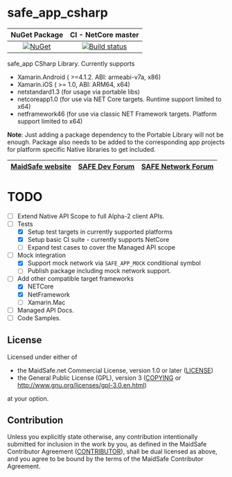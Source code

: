 # safe_app_csharp

|NuGet Package|CI - NetCore master|
|:-----------:|:-----------------:|
|[![NuGet](https://img.shields.io/nuget/v/MaidSafe.SafeApp.svg)](https://www.nuget.org/packages/MaidSafe.SafeApp)|[![Build status](https://ci.appveyor.com/api/projects/status/x3m722rvosw2coao/branch/master?svg=true)](https://ci.appveyor.com/project/MaidSafe-QA/safe-app-csharp/branch/master)|

safe_app CSharp Library. Currently supports
- Xamarin.Android ( >=4.1.2. ABI: armeabi-v7a, x86)
- Xamarin.iOS ( >= 1.0, ABI: ARM64, x64)
- netstandard1.3 (for usage via portable libs)
- netcoreapp1.0 (for use via NET Core targets. Runtime support limited to x64)
- netframework46 (for use via classic NET Framework targets. Platform support limited to x64)

**Note**: Just adding a package dependency to the Portable Library will not be enough. Package also needs to be added to the corresponding app projects for platform specific Native libraries to get included.

| [MaidSafe website](https://maidsafe.net) | [SAFE Dev Forum](https://forum.safedev.org) | [SAFE Network Forum](https://safenetforum.org) |
|:----:|:----:|:----:|


# TODO
- [ ] Extend Native API Scope to full Alpha-2 client APIs.
- [ ] Tests
  - [x] Setup test targets in currently supported platforms
  - [x] Setup basic CI suite - currently supports NetCore
  - [ ] Expand test cases to cover the Managed API scope
- [ ] Mock integration
  - [x] Support mock network via `SAFE_APP_MOCK` conditional symbol
  - [ ] Publish package including mock network support.
- [ ] Add other compatible target frameworks
  - [x] NETCore
  - [x] NetFramework
  - [ ] Xamarin.Mac
- [ ] Managed API Docs.
- [ ] Code Samples.

## License

Licensed under either of

* the MaidSafe.net Commercial License, version 1.0 or later ([LICENSE](LICENSE))
* the General Public License (GPL), version 3 ([COPYING](COPYING) or http://www.gnu.org/licenses/gpl-3.0.en.html)

at your option.

## Contribution

Unless you explicitly state otherwise, any contribution intentionally submitted for inclusion in the
work by you, as defined in the MaidSafe Contributor Agreement ([CONTRIBUTOR](CONTRIBUTOR)), shall be
dual licensed as above, and you agree to be bound by the terms of the MaidSafe Contributor Agreement.
